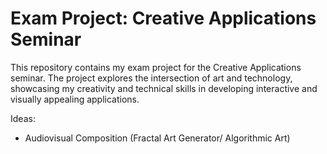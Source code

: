 # Exam Project: Creative Applications Seminar

This repository contains my exam project for the Creative Applications seminar. The project explores the intersection of art and technology, showcasing my creativity and technical skills in developing interactive and visually appealing applications.

Ideas: 
- Audiovisual Composition (Fractal Art Generator/ Algorithmic Art)